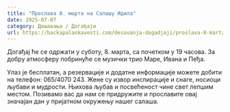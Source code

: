```yaml
---
title: "Прослава 8. марта на Салашу Идила"
date: 2025-07-07
category: Дешавања / Догађаји
url: https://backapalankavesti.com/desavanja-dogadjaji/proslava-8-marta-na-salasu-idila/
---
```


Догађај ће се одржати у суботу, 8. марта, са почетком у 19 часова. За добру атмосферу побринуће се музички трио Маре, Ивана и Пеђа.

Улаз је бесплатан, а резервације и додатне информације можете добити на телефон: 065/4070 243. Жене су извор инспирације и снаге, носиоци љубави и мудрости. Њихова љубав и посвећеност чине свет лепшим местом. Позивамо вас да нам се придружите и прославите овај значајан дан у пријатном окружењу нашег салаша.
